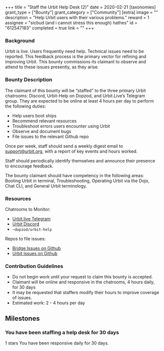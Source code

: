 +++
title = "Staff the Urbit Help Desk (2)"
date = 2020-02-21
[taxonomies]
grant_type = ["Bounty"]
grant_category = ["Community"]
[extra]
image = ""
description = "Help Urbit users with their various problems."
reward = 1
assignee = "sicbud (and i cannot stress this enough) hathes"
id = "612547183"
completed = true
link = ""
+++

### Background

Urbit is live. Users frequently need help. Technical issues need to be reported. This feedback process is the primary vector for refining and improving Urbit. This bounty commissions its claimant to observe and attend to these issues presently, as they arise.

### Bounty Description

The claimant of this bounty will be “staffed” to the three primary Urbit chatrooms: Discord, Urbit-Help on Dopzod, and Urbit.Live’s Telegram group. They are expected to be online at least 4 hours per day to perform the following duties:

- Help users boot ships
- Recommend relevant resources
- Troubleshoot errors users encounter using Urbit
- Observe and document bugs
- File issues to the relevant Github repo

Once per week, staff should send a weekly digest email to support@urbit.org, with a report of key events and hours worked.

Staff should periodically identify themselves and announce their presence to encourage feedback.

The bounty claimant should have competency in the following areas: Booting Urbit in terminal, Troubleshooting, Operating Urbit via the Dojo, Chat CLI, and General Urbit terminology.

### Resources

Chatrooms to Monitor:

- [Urbit.live Telegram](https://t.me/UrbitLiveGroup)
- [Urbit Discord](https://discord.gg/Mae2bk7)
- `~dopzod/urbit-help`

Repos to file issues:

- [Bridge Issues on Github](https://github.com/urbit/bridge/issues)
- [Urbit Issues on Github](https://github.com/urbit/urbit/issues)

### Contribution Guidelines

- Do not begin work until your request to claim this bounty is accepted.
- Claimant will be online and responsive in the chatrooms, 4 hours daily, for 30 days
- It may be requested that staffers modify their hours to improve coverage of issues.
- Estimated work: 2 - 4 hours per day

## Milestones

### You have been staffing a help desk for 30 days

1 stars
You have been responsive daily for 30 days.
